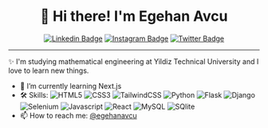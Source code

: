 <h1 align="center">👋 Hi there! I'm Egehan Avcu</h3>
<div align="center">

  <a href="https://www.linkedin.com/in/egehan-avcu/">![Linkedin Badge](https://img.shields.io/badge/-egehanavcu-blue?style=flat-square&logo=Linkedin&logoColor=white&link=https://www.linkedin.com/in/egehan-avcu/)</a>
  <a href="https://www.instagram.com/egehanavcu/">![Instagram Badge](https://img.shields.io/badge/-egehanavcu-e4405f?style=flat-square&logo=Instagram&logoColor=white&link=https://www.instagram.com/egehanavcu/)</a>
  <a href="https://twitter.com/egehanavcu">![Twitter Badge](https://img.shields.io/badge/-egehanavcu-blue?style=flat-square&logo=Twitter&logoColor=white&link=https://twitter.com/egehanavcu)</a> 

</div>

---
✨ I'm studying mathematical engineering at Yildiz Technical University and I love to learn new things.
- 🌱 I’m currently learning Next.js
- 🛠 Skills: 
![HTML5](https://shields.io/badge/html5-black?logo=html5&style=for-the-badge%22)
![CSS3](https://shields.io/badge/css3-black?logo=css3&style=for-the-badge%22)
![TailwindCSS](https://shields.io/badge/tailwindcss-black?logo=tailwindcss&style=for-the-badge%22)
![Python](https://shields.io/badge/python-black?logo=python&style=for-the-badge%22)
![Flask](https://shields.io/badge/flask-black?logo=flask&style=for-the-badge%22)
![Django](https://shields.io/badge/django-black?logo=django&style=for-the-badge%22)
![Selenium](https://shields.io/badge/selenium-black?logo=selenium&style=for-the-badge%22)
![Javascript](https://shields.io/badge/javascript-black?logo=javascript&style=for-the-badge%22)
![React](https://shields.io/badge/react-black?logo=react&style=for-the-badge%22)
![MySQL](https://shields.io/badge/mysql-black?logo=mysql&style=for-the-badge%22)
![SQlite](https://shields.io/badge/sqlite-black?logo=sqlite&style=for-the-badge%22)
- 📫 How to reach me: [@egehanavcu](https://instagram.com/egehanavcu)
